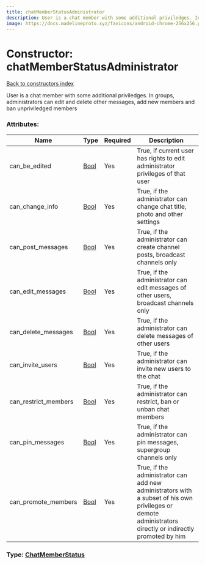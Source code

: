 ```yaml
---
title: chatMemberStatusAdministrator
description: User is a chat member with some additional priviledges. In groups, administrators can edit and delete other messages, add new members and ban unpriviledged members
image: https://docs.madelineproto.xyz/favicons/android-chrome-256x256.png
---
```

# Constructor: chatMemberStatusAdministrator  
[Back to constructors index](index.md)



User is a chat member with some additional priviledges. In groups, administrators can edit and delete other messages, add new members and ban unpriviledged members

### Attributes:

| Name     |    Type       | Required | Description |
|----------|---------------|----------|-------------|
|can\_be\_edited|[Bool](../types/Bool.md) | Yes|True, if current user has rights to edit administrator privileges of that user|
|can\_change\_info|[Bool](../types/Bool.md) | Yes|True, if the administrator can change chat title, photo and other settings|
|can\_post\_messages|[Bool](../types/Bool.md) | Yes|True, if the administrator can create channel posts, broadcast channels only|
|can\_edit\_messages|[Bool](../types/Bool.md) | Yes|True, if the administrator can edit messages of other users, broadcast channels only|
|can\_delete\_messages|[Bool](../types/Bool.md) | Yes|True, if the administrator can delete messages of other users|
|can\_invite\_users|[Bool](../types/Bool.md) | Yes|True, if the administrator can invite new users to the chat|
|can\_restrict\_members|[Bool](../types/Bool.md) | Yes|True, if the administrator can restrict, ban or unban chat members|
|can\_pin\_messages|[Bool](../types/Bool.md) | Yes|True, if the administrator can pin messages, supergroup channels only|
|can\_promote\_members|[Bool](../types/Bool.md) | Yes|True, if the administrator can add new administrators with a subset of his own privileges or demote administrators directly or indirectly promoted by him|



### Type: [ChatMemberStatus](../types/ChatMemberStatus.md)


